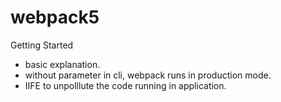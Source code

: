 # webpack5

Getting Started

- basic explanation.
- without parameter in cli, webpack runs in production mode.
- IIFE to unpolllute the code running in application.
